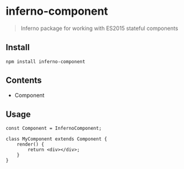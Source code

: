 # inferno-component
> Inferno package for working with ES2015 stateful components

## Install

```
npm install inferno-component
```

## Contents

* Component

## Usage

```
const Component = InfernoComponent;

class MyComponent extends Component {
	render() { 
		return <div></div>;
	}
}
```



